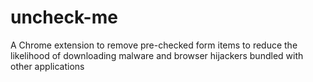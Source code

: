 # uncheck-me
A Chrome extension to remove pre-checked form items to reduce the likelihood of downloading malware and browser hijackers bundled with other applications
